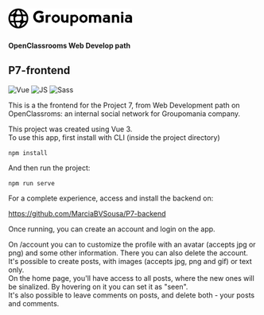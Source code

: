 # <img src="https://github.com/MarciaBVSousa/P7-frontend/blob/main/src/assets/groupmania-logo.svg" height="40px">
**OpenClassrooms Web Develop path**
## P7-frontend

![Vue](https://img.shields.io/badge/-Vue3-DarkCyan?logo=vuedotjs&logoColor=white&style=flat)
![JS](https://img.shields.io/badge/-JavaScript-F7DF1E?logo=javascript&logoColor=white&style=flat)
![Sass](https://img.shields.io/badge/-Sass-CC6699?logo=sass&logoColor=white&style=flat)

This is a the frontend for the Project 7, from Web Development path on OpenClassroms: an internal social network for Groupomania company.

This project was created using Vue 3. <br>
To use this app, first install with CLI (inside the project directory)
```
npm install
```

And then run the project:
```
npm run serve
```

For a complete experience, access and install the backend on:

https://github.com/MarciaBVSousa/P7-backend

Once running, you can create an account and login on the app.

On /account you can to customize the profile with an avatar (accepts jpg or png) and some other information. There you can also delete the account. <br>
It's possible to create posts, with images (accepts jpg, png and gif) or text only. <br>
On the home page, you'll have access to all posts, where the new ones will be sinalized. By hovering on it you can set it as "seen". <br>
It's also possible to leave comments on posts, and delete both - your posts and comments. <br>

